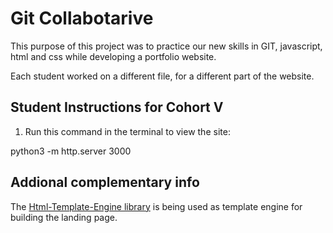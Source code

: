 # Git Collabotarive

This purpose of this project was to practice our new skills in GIT, javascript, html and css while developing a portfolio website.

Each student worked on a different file, for a different part of the website.

## Student Instructions for Cohort V

1. Run this command in the terminal to view the site:

python3 -m http.server 3000

## Addional complementary info

The [Html-Template-Engine library](https://github.com/alesanchezr/html-template-engine) is being used as template engine for building the landing page.

